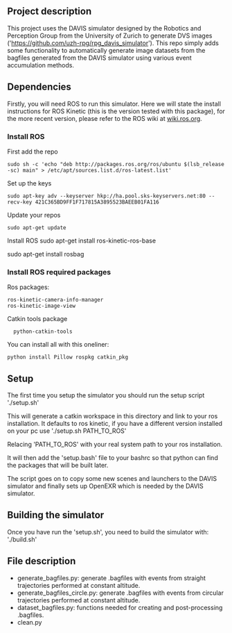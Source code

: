 ## Project description
This project uses the DAVIS simulator designed by the Robotics and Perception Group from the University of Zurich to generate DVS images ('https://github.com/uzh-rpg/rpg_davis_simulator'). This repo simply adds some functionality to automatically generate image datasets from the bagfiles generated from the DAVIS simulator using various event accumulation methods.

## Dependencies
Firstly, you will need ROS to run this simulator. Here we will state the install instructions for ROS Kinetic (this is the version tested with this package), for the more recent version, please refer to the ROS wiki at [wiki.ros.org](wiki.ros.org).

### Install ROS
First add the repo
```
sudo sh -c 'echo "deb http://packages.ros.org/ros/ubuntu $(lsb_release -sc) main" > /etc/apt/sources.list.d/ros-latest.list'
```

Set up the keys
```
sudo apt-key adv --keyserver hkp://ha.pool.sks-keyservers.net:80 --recv-key 421C365BD9FF1F717815A3895523BAEEB01FA116
```

Update your repos
```
sudo apt-get update
```

Install ROS
sudo apt-get install ros-kinetic-ros-base

sudo apt-get install rosbag

### Install ROS required packages

Ros packages:
```
ros-kinetic-camera-info-manager
ros-kinetic-image-view
````
  
Catkin tools package
```
  python-catkin-tools
```
  
You can install all with this oneliner:
  ```sudo apt-get install ros-kinetic-camera-info-manager ros-kinetic-image-view python-catkin-tools python-rosbag
python install Pillow rospkg catkin_pkg
```

## Setup
The first time you setup the simulator you should run the setup script
  './setup.sh'
  
This will generate a catkin workspace in this directory and link to your ros installation. It defaults to ros kinetic, if you have a different version installed on your pc use
  './setup.sh PATH_TO_ROS'
  
Relacing 'PATH_TO_ROS' with your real system path to your ros installation.

It will then add the 'setup.bash' file to your bashrc so that python can find the packages that will be built later.

The script goes on to copy some new scenes and launchers to the DAVIS simulator and finally sets up OpenEXR which is needed by the DAVIS simulator.

## Building the simulator
Once you have run the 'setup.sh', you need to build the simulator with:
  './build.sh' 

## File description
- generate_bagfiles.py: generate .bagfiles with events from straight trajectories performed at constant altitude.
- generate_bagfiles_circle.py: generate .bagfiles with events from circular trajectories performed at constant altitude.
- dataset_bagfiles.py: functions needed for creating and post-processing .bagfiles.
- clean.py 
